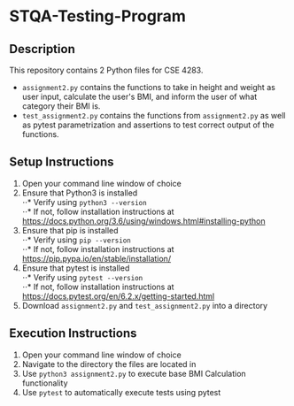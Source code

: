 # STQA-Testing-Program

## Description  
This repository contains 2 Python files for CSE 4283.  
* `assignment2.py` contains the functions to take in height and weight as user input, calculate the user's BMI, and inform the user of what category their BMI is.  
* `test_assignment2.py` contains the functions from `assignment2.py` as well as pytest parametrization and assertions to test correct output of the functions.

## Setup Instructions  
1. Open your command line window of choice  
2. Ensure that Python3 is installed  
⋅⋅* Verify using `python3 --version`  
⋅⋅* If not, follow installation instructions at https://docs.python.org/3.6/using/windows.html#installing-python  
3. Ensure that pip is installed  
⋅⋅* Verify using `pip --version`  
⋅⋅* If not, follow installation instructions at https://pip.pypa.io/en/stable/installation/  
4. Ensure that pytest is installed  
⋅⋅* Verify using `pytest --version`  
⋅⋅* If not, follow installation instructions at https://docs.pytest.org/en/6.2.x/getting-started.html  
5. Download `assignment2.py` and `test_assignment2.py` into a directory

## Execution Instructions
1. Open your command line window of choice
2. Navigate to the directory the files are located in
3. Use `python3 assignment2.py` to execute base BMI Calculation functionality
4. Use `pytest` to automatically execute tests using pytest
